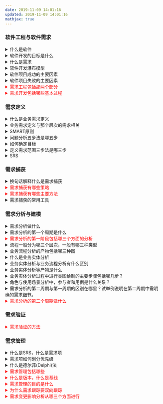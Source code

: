 ```yaml
---
date: 2019-11-09 14:01:16
updated: 2019-11-09 14:01:16
mathjax: true
---
```


### 软件工程与软件需求
<details>
<summary>什么是软件</summary>
软件是使硬件充分、自动、智能化地发挥作用的纽带<br>
软件是用户和计算机硬件之间的接口和桥梁    
</details>

<details>
<summary>软件开发的目标是什么</summary>
为用户提供满意的软件产品或服务
</details>

<!---more-->


<details>
<summary>什么是需求</summary>
需求是在一定的时期,在一既定的价格水平下，消费者愿意并且能够购买的商品数量
</details>

<details> 
<summary>软件开发瀑布模型</summary>
需求分析、设计、编码、测试、维护
</details>

<details>
<summary>软件项目成功的主要因素</summary>
*用户的参与<br>
执行层的支持<br>
*清晰的需求描述<br>
合理的规划<br>
*现实的客户期望<br>
</details>

<details>
<summary>软件项目失败的主要因素</summary>
*不完整的需求<br>
*缺乏用户参与<br>
资源不足<br>
*不切实际的用户期望<br>
缺乏执行层的支持<br>
*需求变更频繁<br>
规划不足<br>
*提供了不再需要的<br>
缺乏IT管理<br>
技术能力不足<br>
</details>

<details>
<summary style="color:red;">需求工程包括那两个部分</summary>
需求开发和需求管理
</details>

<details>
<summary style="color:red;">需求开发包括哪些基本过程</summary>
业务需求定义、需求获取、需求分析与建模、需求描述、需求验证
</details>


###  需求定义

<details>
<summary>什么是业务需求定义</summary>
明确需求目标<br>
界定需求范围<br>
</details>

<details>
<summary>业务需求定义与那个层次的需求相关</summary>
定义业务需求
</details>

<details>
<summary>SMART原则</summary>
s=specific 明确的<br>
m=measurable 可衡量的<br>
a=attainable 可达到的<br>
r=relevant/realistic 相关的/现实的<br>
t=timebased/timebound 有时间期限的<br>
</details>

<details>
<summary>问题分析五步法是哪五步</summary>
问题定义达成共识<br>
分析问题，理解根本原因<br>
确定相关人员或用户<br>
定义解决方案的界限<br>
确定加在解决方案上的约束<br>
</details>

<details>
<summary>如何确定目标</summary>
找到问题 -> 利用鱼骨图和Pareto图分析
找到主因
</details>


<details>
<summary>定义需求范围三步法是哪三步</summary>
划分主题域,[使用构件图]<br>
确定主题域范围,[使用上下文关系图]<br>
标识业务事件与报表,[event,report]
</details>

<details>
<summary>SRS</summary>
软件需求规格说明书
</details>

###  需求捕获
<details>
<summary>换句话解释什么是需求捕获</summary>
需求捕获就是收集用户需求<br>
是熟悉用户的工作场景，了解业务事件、报表和流程，进而理解用户碰到的真正的问题和障碍
</details>

<details>
<summary style="color:red;">需求捕获有哪些策略</summary>
主动、聚焦、破解隐藏需求、破解阻碍心理、不忽视变更、协商
</details>

<details>
<summary style="color:red;">需求捕获有哪些主要方法</summary>
用户访谈、用户调查、文档考古、情节串联版、现场观摩、联合开发
</details>

<details>
<summary>需求捕获的常用工具</summary>
三表一图（业务属性表、业务活动表、业务岗位角色表、业务流程图）<br>
SERU (主题、事件、报表、用例)<br>
任务卡片<br>
场景说明
</details>

### 需求分析与建模
<details>
<summary>需求分析做什么</summary>
是业务分析<br>
是对业务相关人员、数据、事件、报表等作全面的分解和研究<br>
是对业务活动和流程的梳理和理解<br>
在上诉基础上通过流程图、活动图、数据流图对业务流程进行描述，通过类图、ER图对业务实体进行描述、通过用例图对需求场景和角色进行描述、并对上诉业务流程实体场景和角色的相关内容进行细化
</details>

<details>
<summary>需求分析的第一个周期是什么</summary>
理清框架和脉络
</details>

<details>
<summary style="color:red;">需求分析的第一阶段包括哪三个方面的分析</summary>
业务流程分析，业务实体分析，场景和角色分析
</details>

<details>
<summary>流程一般分为哪三个层次，一般有哪三种类型</summary>
三个层次：组织级、部门级、岗位级别<br>
三种类型：生产流程、管理流程、支持流程
</details>

<details>
<summary>业务流程分析的产物包括哪三种图</summary>
跨职责流程图、活动图、数据流图
</details>

<details>
<summary>什么是业务实体分析</summary>
业务实体分析是找出业务相关的数据、报表、术语，以及他们之间的关系。
</details>

<details>
<summary>业务实体分析与业务流程分析有什么区别</summary>
流程分析是识别出各种活动的顺序或步骤<br>
业务实体分析是识别出各种活动相关的数据输入、输出或其他相关角色、概念等。
</details>

<details>
<summary>业务实体分析等产物是什么</summary>
类图、E-R图
</details>

<details>
<summary>业务实体分析过程中进行类图绘制的主要步骤包括哪几步？</summary>
标识类、确定类的属性名和方法名、标识类间的关系、标识约束和规则
</details>

<details>
<summary>角色与使用场景分析中，参与者和用例是什么关系？</summary>
参与者是系统的使用者，是系统的直接参与者，在系统外，是用例的调用者；用例是系统的组成部分，在系统内。
</details>


<details>
<summary>需求分析的第二周期与第一周期的区别在哪里？试举例说明在第二周期中需明确的需求细节。</summary>
第一周期是理清框架和脉络，第二周期是确定细节。<br>
在第二周期中需明确的需求细节如：类成员函数的参数、属性的类型、取值范围等。<br>
</details>

<details>
<summary style="color:red;">需求分析的第二个周期做什么</summary>
填充细节<br>
流程分析的细节: 入口条件、输入、活动、输出、输出条件、活动间的依赖关系。描述方法：流程表、跨职责流程图、活动图<br>
实体分析的细节: 对第一阶段形成的报表、类图、E-R图等的细节进行填充<br>
场景分析的细节: 明确事件流、功能点、界面原型、规则与约束等
</details>

### 需求验证
<details>
<summary style="color:red;">需求验证的方法</summary>
形式化方法和人工技术评审
</details>


### 需求管理
<details>
<summary>什么是SRS，什么是需求项</summary>
SRS是软件需求规格说明书<br>
需求项是需求文档中相对独立的功能和非功能需求描述，被唯一的编号，不同的需求项之间没有矛盾没有重叠
</details>

<details>
<summary>需求项如何划分优先级</summary>
先做WBS<br>
业务优先判断，再做技术依赖，项目风险判断
</details>

<details>
<summary>什么是德尔菲(Delphi)法</summary>
也叫专家意见法，即应用背对背的通信方式征询专家小组成员的意见
</details>

<details>
<summary style="color:red;">需求管理包括哪些</summary>
基线管理、变更管理、跟踪管理
</details>


<details>
<summary style="color:red;">什么是版本，什么是基线</summary>
在项目开发过程中，绝大部分的配置项都要经过多次的修改才能最终确定下来。对配置项的任何修改都将产生新的版本。所以版本是某个配置项的状态标识。基线则是特定的版本，是一组配置项的集合。
</details>


<details>
<summary style="color:red;">需求管理的目的是什么</summary>
为了有效地控制和管理需求更改等
</details>

<details>
<summary style="color:red;">为什么需求跟踪要双向跟踪</summary>
</details>

<details>
<summary style="color:red;">需求变更影响分析从哪三个方面进行</summary>
业务影响分析、技术影响分析、项目影响分析
<details>
<summary style="color:red;">需求变更的技术影响分析指的是什么？</summary>
是指变更带来多大工作量的变化的分析。
</details>

<details>
<summary style="color:red;">需求变更的业务影响分析指的是什么？</summary>
影响的范围、影响哪些人、影响的结果这三个方面，最后得出变更的合理性、必要性、影响度方面的评价。
</details>

<details>
<summary style="color:red;">需求变更的项目影响分析又是指什么？</summary>
是指基于工作量分析，对整个项目在时间、进度、成本方面的影响。

</details>
</details>
